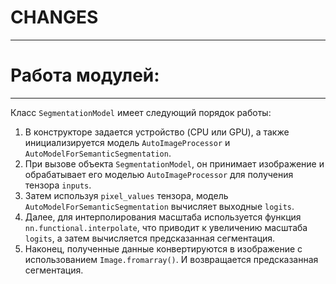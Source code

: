 # CHANGES
___


# Работа модулей:
---
Класс `SegmentationModel` имеет следующий порядок работы: 
1. В конструкторе задается устройство (CPU или GPU), а также инициализируется модель `AutoImageProcessor` и `AutoModelForSemanticSegmentation`.
2. При вызове объекта `SegmentationModel`, он принимает изображение и обрабатывает его моделью `AutoImageProcessor` для получения тензора `inputs`.
3. Затем используя `pixel_values` тензора, модель `AutoModelForSemanticSegmentation` вычисляет выходные `logits`. 
4. Далее, для интерполирования масштаба используется функция `nn.functional.interpolate`, что приводит к увеличению масштаба `logits`, а затем вычисляется предсказанная сегментация.
5. Наконец, полученные данные конвертируются в изображение с использованием `Image.fromarray()`. И возвращается предсказанная сегментация.